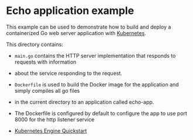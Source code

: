 # Echo application example

This example can be used to demonstrate how to build and deploy a containerized Go web server
application with [Kubernetes](https://kubernetes.io).

This directory contains:

- `main.go` contains the HTTP server implementation that responds to requests with information
-  about the service responding to the request. 
- `Dockerfile` is used to build the Docker image for the application and simply compiles all go files
-  in the current directory to an application called echo-app.
- The Dockerfile is configured by default to configure the app to use port 8000 for the http listener service

- [Kubernetes Engine Quickstart](https://cloud.google.com/kubernetes-engine/docs/quickstart)

